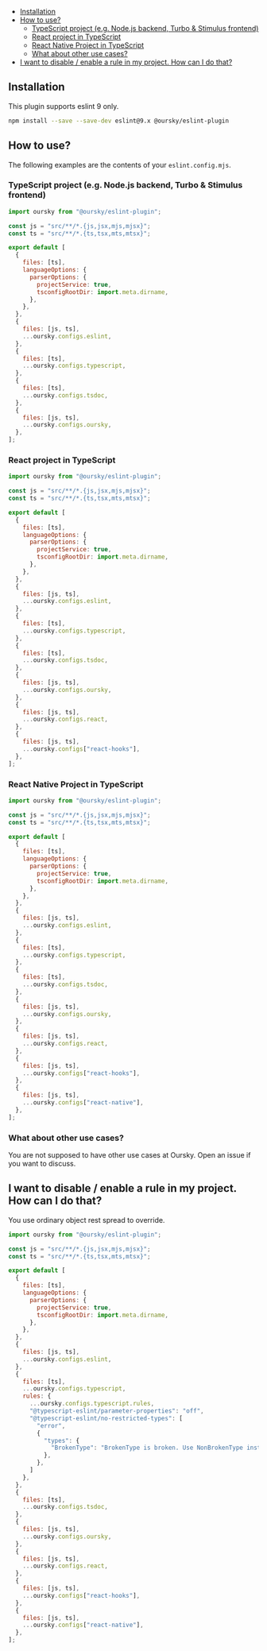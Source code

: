 - [Installation](#installation)
- [How to use?](#how-to-use)
  * [TypeScript project (e.g. Node.js backend, Turbo & Stimulus frontend)](#typescript-project-eg-nodejs-backend-turbo--stimulus-frontend)
  * [React project in TypeScript](#react-project-in-typescript)
  * [React Native Project in TypeScript](#react-native-project-in-typescript)
  * [What about other use cases?](#what-about-other-use-cases)
- [I want to disable / enable a rule in my project. How can I do that?](#i-want-to-disable--enable-a-rule-in-my-project-how-can-i-do-that)

## Installation

This plugin supports eslint 9 only.

```sh
npm install --save --save-dev eslint@9.x @oursky/eslint-plugin
```

## How to use?

The following examples are the contents of your `eslint.config.mjs`.

### TypeScript project (e.g. Node.js backend, Turbo & Stimulus frontend)

```javascript
import oursky from "@oursky/eslint-plugin";

const js = "src/**/*.{js,jsx,mjs,mjsx}";
const ts = "src/**/*.{ts,tsx,mts,mtsx}";

export default [
  {
    files: [ts],
    languageOptions: {
      parserOptions: {
        projectService: true,
        tsconfigRootDir: import.meta.dirname,
      },
    },
  },
  {
    files: [js, ts],
    ...oursky.configs.eslint,
  },
  {
    files: [ts],
    ...oursky.configs.typescript,
  },
  {
    files: [ts],
    ...oursky.configs.tsdoc,
  },
  {
    files: [js, ts],
    ...oursky.configs.oursky,
  },
];
```

### React project in TypeScript

```javascript
import oursky from "@oursky/eslint-plugin";

const js = "src/**/*.{js,jsx,mjs,mjsx}";
const ts = "src/**/*.{ts,tsx,mts,mtsx}";

export default [
  {
    files: [ts],
    languageOptions: {
      parserOptions: {
        projectService: true,
        tsconfigRootDir: import.meta.dirname,
      },
    },
  },
  {
    files: [js, ts],
    ...oursky.configs.eslint,
  },
  {
    files: [ts],
    ...oursky.configs.typescript,
  },
  {
    files: [ts],
    ...oursky.configs.tsdoc,
  },
  {
    files: [js, ts],
    ...oursky.configs.oursky,
  },
  {
    files: [js, ts],
    ...oursky.configs.react,
  },
  {
    files: [js, ts],
    ...oursky.configs["react-hooks"],
  },
];
```

### React Native Project in TypeScript

```javascript
import oursky from "@oursky/eslint-plugin";

const js = "src/**/*.{js,jsx,mjs,mjsx}";
const ts = "src/**/*.{ts,tsx,mts,mtsx}";

export default [
  {
    files: [ts],
    languageOptions: {
      parserOptions: {
        projectService: true,
        tsconfigRootDir: import.meta.dirname,
      },
    },
  },
  {
    files: [js, ts],
    ...oursky.configs.eslint,
  },
  {
    files: [ts],
    ...oursky.configs.typescript,
  },
  {
    files: [ts],
    ...oursky.configs.tsdoc,
  },
  {
    files: [js, ts],
    ...oursky.configs.oursky,
  },
  {
    files: [js, ts],
    ...oursky.configs.react,
  },
  {
    files: [js, ts],
    ...oursky.configs["react-hooks"],
  },
  {
    files: [js, ts],
    ...oursky.configs["react-native"],
  },
];
```

### What about other use cases?

You are not supposed to have other use cases at Oursky.
Open an issue if you want to discuss.

## I want to disable / enable a rule in my project. How can I do that?

You use ordinary object rest spread to override.

```javascript
import oursky from "@oursky/eslint-plugin";

const js = "src/**/*.{js,jsx,mjs,mjsx}";
const ts = "src/**/*.{ts,tsx,mts,mtsx}";

export default [
  {
    files: [ts],
    languageOptions: {
      parserOptions: {
        projectService: true,
        tsconfigRootDir: import.meta.dirname,
      },
    },
  },
  {
    files: [js, ts],
    ...oursky.configs.eslint,
  },
  {
    files: [ts],
    ...oursky.configs.typescript,
    rules: {
      ...oursky.configs.typescript.rules,
      "@typescript-eslint/parameter-properties": "off",
      "@typescript-eslint/no-restricted-types": [
        "error",
        {
          "types": {
            "BrokenType": "BrokenType is broken. Use NonBrokenType instead",
          },
        },
      ]
    },
  },
  {
    files: [ts],
    ...oursky.configs.tsdoc,
  },
  {
    files: [js, ts],
    ...oursky.configs.oursky,
  },
  {
    files: [js, ts],
    ...oursky.configs.react,
  },
  {
    files: [js, ts],
    ...oursky.configs["react-hooks"],
  },
  {
    files: [js, ts],
    ...oursky.configs["react-native"],
  },
];
```
